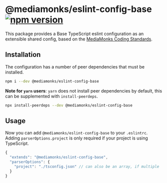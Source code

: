 # @mediamonks/eslint-config-base [![npm version](https://badge.fury.io/js/%40mediamonks%2Feslint-config-base.svg)](https://badge.fury.io/js/%40mediamonks%2Feslint-config-base)

This package provides a Base TypeScript eslint configuration as an extensible shared config, based on the [MediaMonks Coding Standards](https://github.com/mediamonks/frontend-coding-standards).

## Installation

The configuration has a number of peer dependencies that must be installed.

```bash
npm i --dev @mediamonks/eslint-config-base
```

**Note for `yarn` users**: `yarn` does not install peer dependencies by default, this can be supplemented with `install-peerdeps`.

```bash
npx install-peerdeps --dev @mediamonks/eslint-config-base
```

## Usage

Now you can add `@mediamonks/eslint-config-base` to your `.eslintrc`. Adding `parserOptions.project` is only required if your project is using TypeScript.

```js
{
  "extends": "@mediamonks/eslint-config-base",
  "parserOptions": {
    "project": "./tsconfig.json" // can also be an array, if multiple `tsconfig.json` are present
  }
}

```
